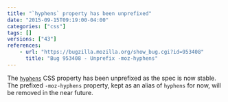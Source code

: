 ```yaml
---
title: "`hyphens` property has been unprefixed"
date: "2015-09-15T09:19:00-04:00"
categories: ["css"]
tags: []
versions: ["43"]
references:
    - url: "https://bugzilla.mozilla.org/show_bug.cgi?id=953408"
      title: "Bug 953408 - Unprefix -moz-hyphens"
---
```

The [`hyphens`](https://developer.mozilla.org/docs/Web/CSS/hyphens) CSS property has been unprefixed as the spec is now stable. The prefixed `-moz-hyphens` property, kept as an alias of `hyphens` for now, will be removed in the near future.
